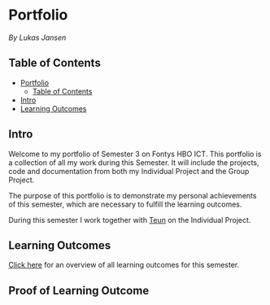 # Portfolio
*By Lukas Jansen*
## Table of Contents
- [Portfolio](#Portfolio)
  - [Table of Contents](#Table-of-Contents)
- [Intro](#Intro)
- [Learning Outcomes](#Learning-Outcomes)


## Intro
Welcome to my portfolio of Semester 3 on Fontys HBO ICT. 
This portfolio is a collection of all my work during this Semester.
It will include the projects, code and documentation from both my Individual Project and the Group Project.

The purpose of this portfolio is to demonstrate my personal achievements of this semester, which are necessary to fulfill the learning outcomes.

During this semester I work together with [Teun](https://github.com/TeunMos) on the Individual Project.


## Learning Outcomes

[Click here](https://github.com/LukasJansen100/Portfolio-IPS3/blob/main/LearningOutcomes.md) for an overview of all learning outcomes for this semester.


## Proof of Learning Outcome

